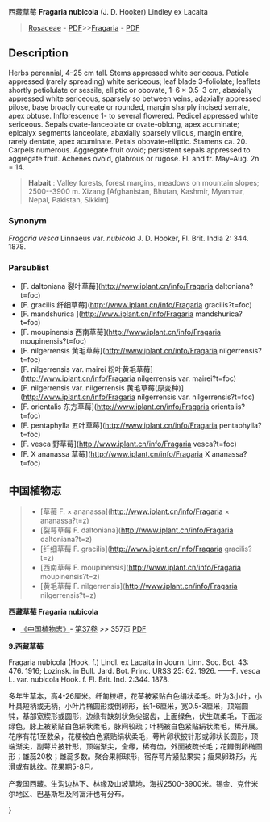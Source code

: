 西藏草莓 **Fragaria nubicola** (J. D. Hooker) Lindley ex Lacaita

> [Rosaceae](http://www.iplant.cn/info/Rosaceae?t=foc) - [PDF](http://www.iplant.cn/foc/pdf/Rosaceae.pdf)>>[Fragaria](http://www.iplant.cn/info/Fragaria?t=foc) - [PDF](http://www.iplant.cn/foc/pdf/Fragaria.pdf)

## Description

Herbs perennial, 4–25 cm tall. Stems appressed white sericeous. Petiole appressed (rarely spreading) white sericeous; leaf blade 3-foliolate; leaflets shortly petiolulate or sessile, elliptic or obovate, 1–6 × 0.5–3 cm, abaxially appressed white sericeous, sparsely so between veins, adaxially appressed pilose, base broadly cuneate or rounded, margin sharply incised serrate, apex obtuse. Inflorescence 1- to several flowered. Pedicel appressed white sericeous. Sepals ovate-lanceolate or ovate-oblong, apex acuminate; epicalyx segments lanceolate, abaxially sparsely villous, margin entire, rarely dentate, apex acuminate. Petals obovate-elliptic. Stamens ca. 20. Carpels numerous. Aggregate fruit ovoid; persistent sepals appressed to aggregate fruit. Achenes ovoid, glabrous or rugose. Fl. and fr. May–Aug. 2n = 14.


> **Habait** : 
> Valley forests, forest margins, meadows on mountain slopes; 2500--3900 m. Xizang [Afghanistan, Bhutan, Kashmir, Myanmar, Nepal, Pakistan, Sikkim].

### Synonym
*Fragaria vesca* Linnaeus var. *nubicola* J. D. Hooker, Fl. Brit. India 2: 344. 1878.

### Parsublist

* [F.  daltoniana  裂叶草莓](http://www.iplant.cn/info/Fragaria daltoniana?t=foc)
* [F.  gracilis  纤细草莓](http://www.iplant.cn/info/Fragaria gracilis?t=foc)
* [F.  mandshurica  ](http://www.iplant.cn/info/Fragaria mandshurica?t=foc)
* [F.  moupinensis  西南草莓](http://www.iplant.cn/info/Fragaria moupinensis?t=foc)
* [F.  nilgerrensis  黄毛草莓](http://www.iplant.cn/info/Fragaria nilgerrensis?t=foc)
* [F.  nilgerrensis var. mairei  粉叶黄毛草莓](http://www.iplant.cn/info/Fragaria nilgerrensis var. mairei?t=foc)
* [F.  nilgerrensis var. nilgerrensis  黄毛草莓(原变种)](http://www.iplant.cn/info/Fragaria nilgerrensis var. nilgerrensis?t=foc)
* [F.  orientalis  东方草莓](http://www.iplant.cn/info/Fragaria orientalis?t=foc)
* [F.  pentaphylla  五叶草莓](http://www.iplant.cn/info/Fragaria pentaphylla?t=foc)
* [F.  vesca  野草莓](http://www.iplant.cn/info/Fragaria vesca?t=foc)
* [F.  X ananassa  草莓](http://www.iplant.cn/info/Fragaria X ananassa?t=foc)


## 中国植物志

> * [草莓  F.  × ananassa](http://www.iplant.cn/info/Fragaria × ananassa?t=z)
> * [裂萼草莓  F.  daltoniana](http://www.iplant.cn/info/Fragaria daltoniana?t=z)
> * [纤细草莓  F.  gracilis](http://www.iplant.cn/info/Fragaria gracilis?t=z)
> * [西南草莓  F.  moupinensis](http://www.iplant.cn/info/Fragaria moupinensis?t=z)
> * [黄毛草莓  F.  nilgerrensis](http://www.iplant.cn/info/Fragaria nilgerrensis?t=z)


**西藏草莓 Fragaria nubicola**

* [《中国植物志》](http://www.iplant.cn/frps)- [第37卷](http://www.iplant.cn/frps/vol/37) >> 357页 [PDF](http://www.iplant.cn/frps/pdf/37/357.PDF)


**9.西藏草莓**

Fragaria nubicola (Hook. f.) Lindl. ex Lacaita in Journ. Linn. Soc. Bot. 43: 476. 1916; Lozinsk. in Bull. Jard. Bot. Princ. URSS 25: 62. 1926. ——F. vesca L. var. nubicola Hook. f. Fl. Brit. Ind. 2:344. 1878.

多年生草本，高4-26厘米。纤匍枝细，花茎被紧贴白色绢状柔毛。叶为3小叶，小叶具短柄或无柄，小叶片椭圆形或倒卵形，长1-6厘米，宽0.5-3厘米，顶端圆钝，基部宽楔形或圆形，边缘有缺刻状急尖锯齿，上面绿色，伏生疏柔毛，下面淡绿色，脉上被紧贴白色绢状柔毛，脉间较疏；叶柄被白色紧贴绢状柔毛，稀开展。花序有花1至数朵，花梗被白色紧贴绢状柔毛，萼片卵状披针形或卵状长圆形，顶端渐尖，副萼片披针形，顶端渐尖，全缘，稀有齿，外面被疏长毛；花瓣倒卵椭圆形；雄蕊20枚；雌蕊多数。聚合果卵球形，宿存萼片紧贴果实；瘦果卵珠形，光滑或有脉纹。花果期5-8月。

产我国西藏。生沟边林下、林缘及山坡草地，海拔2500-3900米。锡金、克什米尔地区、巴基斯坦及阿富汗也有分布。

}